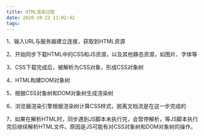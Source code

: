 ```yaml
---
title: HTML渲染过程
date: 2020-10-22 11:02:42
tags:
---
```


1、输入URL与服务器建立连接，获取到HTML资源

2、开始同步下载HTML中的CSS和JS资源，以及其他静态资源，如图片、字体等

3、CSS下载完成后，被解析为CSS对象，形成CSS对象树

4、HTML构建DOM对象树

5、根据CSS对象树和DOM对象树生成渲染树

6、浏览器渲染引擎根据渲染树计算CSS样式，脱离文档流是在这一步完成的

7、如果在解析HTML时，同步遇到JS脚本未执行完，会暂停解析，等JS脚本执行完后继续解析HTML文件。原因是JS可能有对CSS对象树和DOM对象树的操作。
